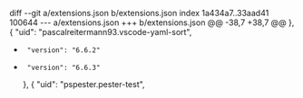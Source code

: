 diff --git a/extensions.json b/extensions.json
index 1a434a7..33aad41 100644
--- a/extensions.json
+++ b/extensions.json
@@ -38,7 +38,7 @@
     },
     {
       "uid": "pascalreitermann93.vscode-yaml-sort",
-      "version": "6.6.2"
+      "version": "6.6.3"
     },
     {
       "uid": "pspester.pester-test",
